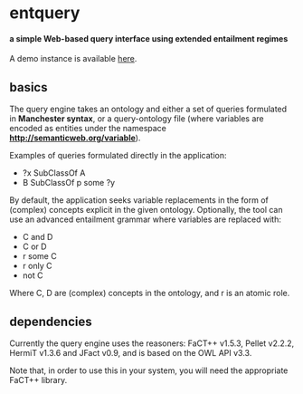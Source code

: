 entquery
========

#### a simple Web-based query interface using extended entailment regimes ####

A demo instance is available [here](http://owl.cs.manchester.ac.uk/entquery).


basics
--------------------

The query engine takes an ontology and either a set of queries formulated in **Manchester syntax**, or a query-ontology file (where variables are encoded as entities under the namespace **http://semanticweb.org/variable**).

Examples of queries formulated directly in the application: 

* ?x SubClassOf A
* B SubClassOf p some ?y

By default, the application seeks variable replacements in the form of (complex) concepts explicit in the given ontology. Optionally, the tool can use an advanced entailment grammar where variables are replaced with:

* C and D
* C or D
* r some C
* r only C
* not C

Where C, D are (complex) concepts in the ontology, and r is an atomic role.


dependencies
--------------------
Currently the query engine uses the reasoners: FaCT++ v1.5.3, Pellet v2.2.2, HermiT v1.3.6 and JFact v0.9, and is based on the OWL API v3.3.

Note that, in order to use this in your system, you will need the appropriate FaCT++ library.
